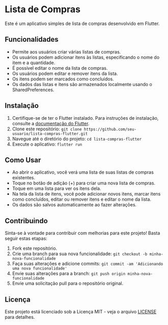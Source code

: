 # Lista de Compras

Este é um aplicativo simples de lista de compras desenvolvido em Flutter.

## Funcionalidades

- Permite aos usuários criar várias listas de compras.
- Os usuários podem adicionar itens às listas, especificando o nome do item e a quantidade.
- É possível editar o nome da lista de compras.
- Os usuários podem editar e remover itens da lista.
- Os itens podem ser marcados como concluídos.
- Os dados das listas e itens são armazenados localmente usando o SharedPreferences.

## Instalação

1. Certifique-se de ter o Flutter instalado. Para instruções de instalação, consulte a [documentação do Flutter](https://flutter.dev/docs/get-started/install).
2. Clone este repositório: `git clone https://github.com/seu-usuario/lista-compras-flutter.git`
3. Navegue até o diretório do projeto: `cd lista-compras-flutter`
4. Execute o aplicativo: `flutter run`

## Como Usar

- Ao abrir o aplicativo, você verá uma lista de suas listas de compras existentes.
- Toque no botão de adição (+) para criar uma nova lista de compras.
- Toque em uma lista para ver os itens dela.
- Na tela da lista de itens, você pode adicionar novos itens, marcar itens como concluídos, editar ou remover itens e editar o nome da lista.
- Os dados são salvos automaticamente ao fazer alterações.

## Contribuindo

Sinta-se à vontade para contribuir com melhorias para este projeto! Basta seguir estas etapas:

1. Fork este repositório.
2. Crie uma branch para sua nova funcionalidade: `git checkout -b minha-nova-funcionalidade`
3. Faça suas alterações e adicione commits: `git commit -am 'Adicionando uma nova funcionalidade'`
4. Envie suas alterações para a branch: `git push origin minha-nova-funcionalidade`
5. Envie uma solicitação pull para o repositório original.

## Licença

Este projeto está licenciado sob a Licença MIT - veja o arquivo [LICENSE](LICENSE) para detalhes.

